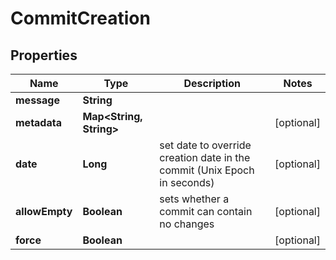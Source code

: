 

# CommitCreation


## Properties

| Name | Type | Description | Notes |
|------------ | ------------- | ------------- | -------------|
|**message** | **String** |  |  |
|**metadata** | **Map&lt;String, String&gt;** |  |  [optional] |
|**date** | **Long** | set date to override creation date in the commit (Unix Epoch in seconds) |  [optional] |
|**allowEmpty** | **Boolean** | sets whether a commit can contain no changes |  [optional] |
|**force** | **Boolean** |  |  [optional] |



